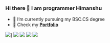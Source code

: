 ### Hi there 👋 I am programmer Himanshu

- 📘 I’m currently pursuing my BSC.CS degree
- 💎 Check my **[Portfolio](https://coder-himanshu.web.app)**


![](http://github-readme-streak-stats.herokuapp.com?user=cnshu&theme=dark&date_format=M%20j%5B%2C%20Y%5D)]
![](https://github-profile-summary-cards.vercel.app/api/cards/stats?username=cnshu&theme=github_dark)
![](https://github-profile-summary-cards.vercel.app/api/cards/most-commit-language?username=cnshu&theme=dracula)
![](https://github-readme-stats.vercel.app/api?username=cnshu&theme=dark&show_icons=true)
![](https://github-profile-summary-cards.vercel.app/api/cards/profile-details?username=cnshu&theme=github_dark)
